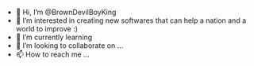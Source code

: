 - 👋 Hi, I’m @BrownDevilBoyKing
- 👀 I’m interested in creating new softwares that can help a nation and a world to improve :)
- 🌱 I’m currently learning 
- 💞️ I’m looking to collaborate on ...
- 📫 How to reach me ...

<!---
BrownDevilBoyKing/BrownDevilBoyKing is a ✨ special ✨ repository because its `README.md` (this file) appears on your GitHub profile.
You can click the Preview link to take a look at your changes.
--->
